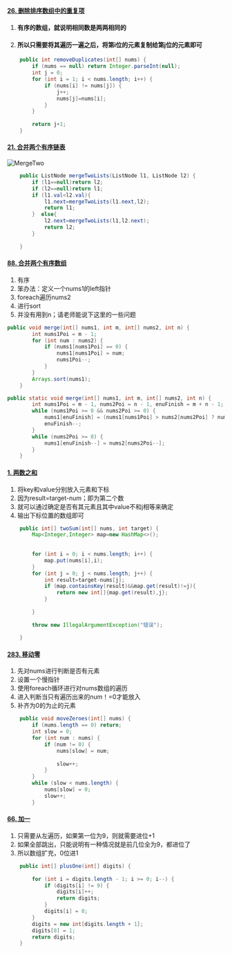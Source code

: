 #### [26. 删除排序数组中的重复项](https://leetcode-cn.com/problems/remove-duplicates-from-sorted-array/)

1. #### 有序的数组，就说明相同数是两两相同的

2. #### 所以只需要将其遍历一遍之后，将第i位的元素复制给第j位的元素即可

```java
	public int removeDuplicates(int[] nums) {
		if (nums == null) return Integer.parseInt(null);
		int j = 0;
		for (int i = 1; i < nums.length; i++) {
			if (nums[i] != nums[j]) {
				j++;
				nums[j]=nums[i];
            }
		}
		
		return j+1;
	}
```

#### 





#### [21. 合并两个有序链表](https://leetcode-cn.com/problems/merge-two-sorted-lists/)

![MergeTwo](https://github.com/shizeying/algorithm004-05/blob/master/Week%201/id_175/MergeTwo.jpg)

```java
	public ListNode mergeTwoLists(ListNode l1, ListNode l2) {
		if (l1==null)return l2;
		if (l2==null)return l1;
		if (l1.val<l2.val){
			l1.next=mergeTwoLists(l1.next,l2);
			return l1;
        }  else{
			l2.next=mergeTwoLists(l1,l2.next);
			return l2;
		}
	
	}
```

#### [88. 合并两个有序数组](https://leetcode-cn.com/problems/merge-sorted-array/)

1. 有序
2. 笨办法：定义一个nums1的left指针
3. foreach遍历nums2
4. 进行sort
5. 并没有用到n；请老师能说下这里的一些问题

```java
public void merge(int[] nums1, int m, int[] nums2, int n) {
		int nums1Poi = m - 1;
		for (int num : nums2) {
			if (nums1[nums1Poi] == 0) {
				nums1[nums1Poi] = num;
				nums1Poi--;
            }
		}
		Arrays.sort(nums1);
	}
```

```java
public static void merge(int[] nums1, int m, int[] nums2, int n) {
		int nums1Poi = m - 1, nums2Poi = n - 1, enuFinish = m + n - 1;
		while (nums1Poi >= 0 && nums2Poi >= 0) {
            nums1[enuFinish] = (nums1[nums1Poi] > nums2[nums2Poi] ? nums1[nums1Poi--] : 			nums2[nums2Poi--]);
			enuFinish--;
		}
		while (nums2Poi >= 0) {
			nums1[enuFinish--] = nums2[nums2Poi--];
		}
	}
```



#### [1. 两数之和](https://leetcode-cn.com/problems/two-sum/)

1. 将key和value分别放入元素和下标
2. 因为result=target-num；即为第二个数
3. 就可以通过确定是否有其元素且其中value不和j相等来确定
4. 输出下标位置的数组即可

```java
	public int[] twoSum(int[] nums, int target) {
		Map<Integer,Integer> map=new HashMap<>();
		
		
		for (int i = 0; i < nums.length; i++) {
			map.put(nums[i],i);
		}
		for (int j = 0; j < nums.length; j++) {
			int result=target-nums[j];
			if (map.containsKey(result)&&map.get(result)!=j){
				return new int[]{map.get(result),j};
			}
		
		}
		
		throw new IllegalArgumentException("错误");
	
	}
```



#### [283. 移动零](https://leetcode-cn.com/problems/move-zeroes/)

1. 先对nums进行判断是否有元素
2. 设置一个慢指针
3. 使用foreach循环进行对nums数组的遍历
4. 进入判断当只有遍历出来的num！=0才能放入
5. 补齐为0的为止的元素

```java
	public void moveZeroes(int[] nums) {
		if (nums.length == 0) return;
		int slow = 0;
		for (int num : nums) {
			if (num != 0) {
				nums[slow] = num;
				
				slow++;
			}
		}
		while (slow < nums.length) {
			nums[slow] = 0;
			slow++;
		}
```



#### [66. 加一](https://leetcode-cn.com/problems/plus-one/)

1. 只需要从左遍历，如果第一位为9，则就需要进位+1
2. 如果全部跳出，只能说明有一种情况就是前几位全为9，都进位了
3. 所以数组扩充，0位进1

```java
	public int[] plusOne(int[] digits) {
		
		for (int i = digits.length - 1; i >= 0; i--) {
			if (digits[i] != 9) {
				digits[i]++;
				return digits;
			}
			digits[i] = 0;
		}
		digits = new int[digits.length + 1];
		digits[0] = 1;
        return digits;
	}
```



